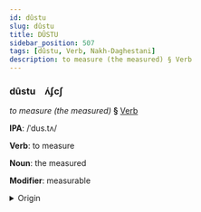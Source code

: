 ```yaml
---
id: dûstu
slug: dûstu
title: DÛSTU
sidebar_position: 507
tags: [dûstu, Verb, Nakh-Daghestani]
description: to measure (the measured) § Verb
---
```


### dûstu&emsp;<span kind="abugida">ʌ́ʄcʃ</span>

*to measure (the measured)* **§** [Verb](../../tags/Verb)

**IPA**: /ˈdus.tʌ/

**Verb**: to measure

**Noun**: the measured

**Modifier**: measurable

<details>
    <summary>Origin</summary>
    Chechen дуста dusta [ˈdustɑ]<br/>
    <em>Nakh-Daghestani Language Family</em>
</details>
